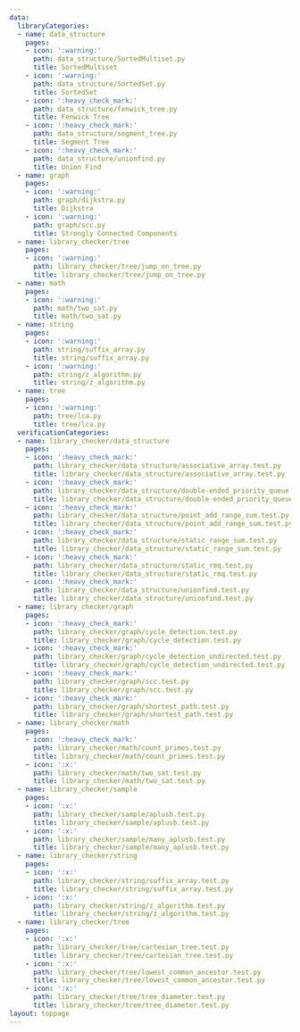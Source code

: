 ```yaml
---
data:
  libraryCategories:
  - name: data_structure
    pages:
    - icon: ':warning:'
      path: data_structure/SortedMultiset.py
      title: SortedMultiset
    - icon: ':warning:'
      path: data_structure/SortedSet.py
      title: SortedSet
    - icon: ':heavy_check_mark:'
      path: data_structure/fenwick_tree.py
      title: Fenwick Tree
    - icon: ':heavy_check_mark:'
      path: data_structure/segment_tree.py
      title: Segment Tree
    - icon: ':heavy_check_mark:'
      path: data_structure/unionfind.py
      title: Union Find
  - name: graph
    pages:
    - icon: ':warning:'
      path: graph/dijkstra.py
      title: Dijkstra
    - icon: ':warning:'
      path: graph/scc.py
      title: Strongly Connected Components
  - name: library_checker/tree
    pages:
    - icon: ':warning:'
      path: library_checker/tree/jump_on_tree.py
      title: library_checker/tree/jump_on_tree.py
  - name: math
    pages:
    - icon: ':warning:'
      path: math/two_sat.py
      title: math/two_sat.py
  - name: string
    pages:
    - icon: ':warning:'
      path: string/suffix_array.py
      title: string/suffix_array.py
    - icon: ':warning:'
      path: string/z_algorithm.py
      title: string/z_algorithm.py
  - name: tree
    pages:
    - icon: ':warning:'
      path: tree/lca.py
      title: tree/lca.py
  verificationCategories:
  - name: library_checker/data_structure
    pages:
    - icon: ':heavy_check_mark:'
      path: library_checker/data_structure/associative_array.test.py
      title: library_checker/data_structure/associative_array.test.py
    - icon: ':heavy_check_mark:'
      path: library_checker/data_structure/double-ended_priority_queue.test.py
      title: library_checker/data_structure/double-ended_priority_queue.test.py
    - icon: ':heavy_check_mark:'
      path: library_checker/data_structure/point_add_range_sum.test.py
      title: library_checker/data_structure/point_add_range_sum.test.py
    - icon: ':heavy_check_mark:'
      path: library_checker/data_structure/static_range_sum.test.py
      title: library_checker/data_structure/static_range_sum.test.py
    - icon: ':heavy_check_mark:'
      path: library_checker/data_structure/static_rmq.test.py
      title: library_checker/data_structure/static_rmq.test.py
    - icon: ':heavy_check_mark:'
      path: library_checker/data_structure/unionfind.test.py
      title: library_checker/data_structure/unionfind.test.py
  - name: library_checker/graph
    pages:
    - icon: ':heavy_check_mark:'
      path: library_checker/graph/cycle_detection.test.py
      title: library_checker/graph/cycle_detection.test.py
    - icon: ':heavy_check_mark:'
      path: library_checker/graph/cycle_detection_undirected.test.py
      title: library_checker/graph/cycle_detection_undirected.test.py
    - icon: ':heavy_check_mark:'
      path: library_checker/graph/scc.test.py
      title: library_checker/graph/scc.test.py
    - icon: ':heavy_check_mark:'
      path: library_checker/graph/shortest_path.test.py
      title: library_checker/graph/shortest_path.test.py
  - name: library_checker/math
    pages:
    - icon: ':heavy_check_mark:'
      path: library_checker/math/count_primes.test.py
      title: library_checker/math/count_primes.test.py
    - icon: ':x:'
      path: library_checker/math/two_sat.test.py
      title: library_checker/math/two_sat.test.py
  - name: library_checker/sample
    pages:
    - icon: ':x:'
      path: library_checker/sample/aplusb.test.py
      title: library_checker/sample/aplusb.test.py
    - icon: ':x:'
      path: library_checker/sample/many_aplusb.test.py
      title: library_checker/sample/many_aplusb.test.py
  - name: library_checker/string
    pages:
    - icon: ':x:'
      path: library_checker/string/suffix_array.test.py
      title: library_checker/string/suffix_array.test.py
    - icon: ':x:'
      path: library_checker/string/z_algorithm.test.py
      title: library_checker/string/z_algorithm.test.py
  - name: library_checker/tree
    pages:
    - icon: ':x:'
      path: library_checker/tree/cartesian_tree.test.py
      title: library_checker/tree/cartesian_tree.test.py
    - icon: ':x:'
      path: library_checker/tree/lowest_common_ancestor.test.py
      title: library_checker/tree/lowest_common_ancestor.test.py
    - icon: ':x:'
      path: library_checker/tree/tree_diameter.test.py
      title: library_checker/tree/tree_diameter.test.py
layout: toppage
---
```

